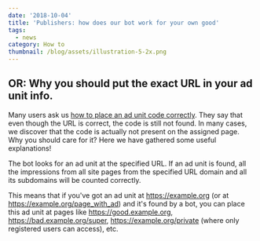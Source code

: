 ```yaml
---
date: '2018-10-04'
title: 'Publishers: how does our bot work for your own good'
tags:
  - news
category: How to
thumbnail: /blog/assets/illustration-5-2x.png
---
```

## OR: Why you should put the exact URL in your ad unit info.

Many users ask us [how to place an ad unit code correctly](https://a-ads.com/blog/2019-06-17-how-to-place-an-ad-unit-code-correctly/). They say that even though the URL is correct, the code is still not found. In many cases, we discover that the code is actually not present on the assigned page. Why you should care for it? Here we have gathered some useful explanations!

The bot looks for an ad unit at the specified URL. If an ad unit is found, all the impressions from all site pages from the specified URL domain and all its subdomains will be counted correctly. 

This means that if you've got an ad unit at https://example.org (or at https://example.org/page_with_ad) and it's found by a bot, you can place this ad unit at pages like <https://good.example.org>, <https://bad.example.org/super>, <https://example.org/private> (where only registered users can access), etc.
